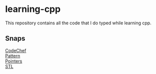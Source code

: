# learning-cpp
This repository contains all the code that I do typed while learning cpp.
## Snaps ##
[CodeChef](https://github.com/daydash/learning-cpp/tree/master/CodeChef) <br />
[Pattern](https://github.com/daydash/learning-cpp/tree/master/Pattern) <br />
[Pointers](https://github.com/daydash/learning-cpp/tree/master/Pointers) <br />
[STL](https://github.com/daydash/learning-cpp/tree/master/STL)